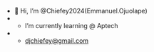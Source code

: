 - 👋 Hi, I’m @Chiefey2024(Emmanuel.Ojuolape)
- -  I’m currently learning @ Aptech
- - djchiefey@gmail.com


<!---
Chiefey2024/Chiefey2024 is a ✨ special ✨ repository because its `README.md` (this file) appears on your GitHub profile.
You can click the Preview link to take a look at your changes.
--->
